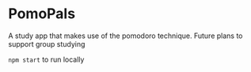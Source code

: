 # PomoPals
A study app that makes use of the pomodoro technique. Future plans to support group studying

`npm start` to run locally